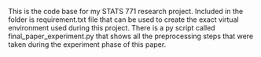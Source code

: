 This is the code base for my STATS 771 research project. 
Included in the folder is requirement.txt file that can be used to create the exact virtual environment used during this project.
There is a py script called final_paper_experiment.py that shows all the preprocessing steps that were taken during the experiment phase of this paper.
